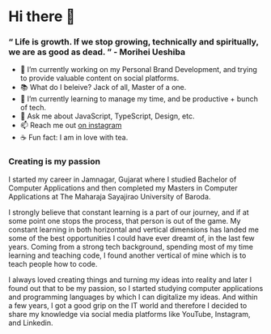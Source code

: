 # Hi there 👋

### “ Life is growth. If we stop growing, technically and spiritually, we are as good as dead. ” - Morihei Ueshiba

- 🔭 I’m currently working on my Personal Brand Development, and trying to provide valuable content on social platforms.
- 📚 What do I beleive? Jack of all, Master of a one.
- 🌱 I’m currently learning to manage my time, and be productive + bunch of tech.
- 💬 Ask me about JavaScript, TypeScript, Design, etc.
- 📫 Reach me out [on instagram](https://www.instagram.com/aditya.developer/)
- ☕ Fun fact: I am in love with tea.

### Creating is my passion
I started my career in Jamnagar, Gujarat where I studied Bachelor of Computer Applications and then completed my Masters in Computer Applications at The Maharaja Sayajirao University of Baroda.

I strongly believe that constant learning is a part of our journey, and if at some point one stops the process, that person is out of the game. My constant learning in both horizontal and vertical dimensions has landed me some of the best opportunities I could have ever dreamt of, in the last few years. Coming from a strong tech background, spending most of my time learning and teaching code, I found another vertical of mine which is to teach people how to code.

I always loved creating things and turning my ideas into reality and later I found out that to be my passion, so I started studying computer applications and programming languages by which I can digitalize my ideas. And within a few years, I got a good grip on the IT world and therefore I decided to share my knowledge via social media platforms like YouTube, Instagram, and Linkedin.

